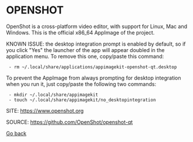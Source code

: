 # OPENSHOT

 OpenShot is a cross-platform video editor, with support for Linux, Mac
 and Windows. This is the official x86_64 AppImage of the project.
 
 KNOWN ISSUE: the desktop integration prompt is enabled by default, so
 if you click "Yes" the launcher of the app will appear doubled in the 
 application menu. To remove this one, copy/paste this command:
 
     - rm ~/.local/share/applications/appimagekit-openshot-qt.desktop
 
 To prevent the AppImage from always prompting for desktop integration
 when you run it, just copy/paste the following two commands: 
 
     - mkdir ~/.local/share/appimagekit
     - touch ~/.local/share/appimagekit/no_desktopintegration
 
 SITE: https://www.openshot.org

 SOURCE: https://github.com/OpenShot/openshot-qt

 [Go back](https://portable-linux-apps.github.io/apps.html)
